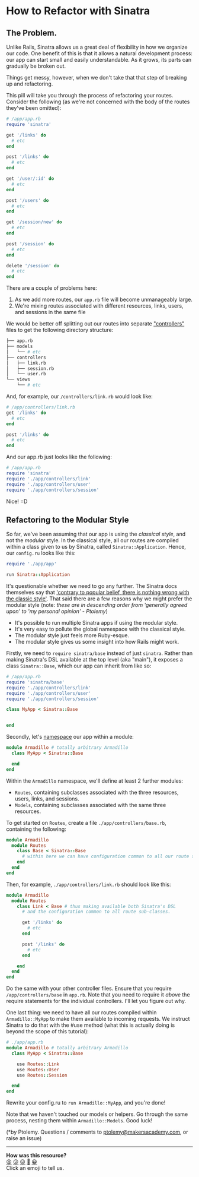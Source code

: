 # How to Refactor with Sinatra

## The Problem.
Unlike Rails, Sinatra allows us a great deal of flexibility in how we organize our code. One benefit of this is that it allows a natural development process: our app can start small and easily understandable. As it grows, its parts can gradually be broken out.

Things get messy, however, when we don't take that that step of breaking up and refactoring.

This pill will take you through the process of refactoring your routes. Consider the following (as we're not concerned with the body of the routes they've been omitted):


``` ruby
# /app/app.rb
require 'sinatra'

get '/links' do
  # etc
end

post '/links' do
  # etc
end

get '/user/:id' do
  # etc
end

post '/users' do
  # etc
end

get '/session/new' do
  # etc
end

post '/session' do
  # etc
end

delete '/session' do
  # etc
end
```

There are a couple of problems here:
1. As we add more routes, our `app.rb` file will become unmanageably large.
2. We're mixing routes associated with different resources, links, users, and sessions in the same file

We would be better off splitting out our routes into separate ["controllers"](http://blog.codinghorror.com/understanding-model-view-controller/) files to get the following directory structure:

```bash
├── app.rb
├── models
│   └── # etc
├── controllers
│   ├── link.rb
│   ├── session.rb
│   └── user.rb
└── views
    └── # etc

```
And, for example, our `/controllers/link.rb` would look like:


```ruby
# /app/controllers/link.rb
get '/links' do
  # etc
end

post '/links' do
  # etc
end
```

And our app.rb just looks like the following:

```ruby
# /app/app.rb
require 'sinatra'
require './app/controllers/link'
require './app/controllers/user'
require './app/controllers/session'
```

Nice! =D

## Refactoring to the Modular Style

So far, we've been assuming that our app is using the *classical style*, and not the *modular* style. In the classical style, all our routes are compiled within a class given to us by Sinatra, called `Sinatra::Application`. Hence, our `config.ru` looks like this:
```ruby
require './app/app'

run Sinatra::Application
```
It's questionable whether we need to go any further. The Sinatra docs themselves say that ['contrary to popular belief, there is nothing wrong with the classic style'](http://www.sinatrarb.com/intro.html#Modular%20vs.%20Classic%20Style). That said there are a few reasons why we might prefer the modular style (note: *these are in descending order from 'generally agreed upon' to 'my personal opinion' - Ptolemy*)
* It's possible to run multiple Sinatra apps if using the modular style.
* It's very easy to pollute the global namespace with the classical style.
* The modular style just feels more Ruby-esque.
* The modular style gives us some insight into how Rails might work.

Firstly, we need to `require sinatra/base` instead of just `sinatra`. Rather than making Sinatra's DSL available at the top level (aka "main"), it exposes a class `Sinatra::Base`, which our app can inherit from like so:

```ruby
# /app/app.rb
require 'sinatra/base'
require './app/controllers/link'
require './app/controllers/user'
require './app/controllers/session'

class MyApp < Sinatra::Base


end
```

Secondly, let's [namespace](https://rubymonk.com/learning/books/1-ruby-primer/chapters/35-modules/lessons/80-modules-as-namespaces) our app within a module:

```ruby
module Armadillo # totally arbitrary Armadillo
  class MyApp < Sinatra::Base

  end
end
```

Within the `Armadillo` namespace, we'll define at least 2 further modules:
- `Routes`, containing subclasses associated with the three resources, users, links, and sessions.
- `Models`, containing subclasses associated with the same three resources.

To get started on `Routes`, create a file `./app/controllers/base.rb`, containing the following:
```ruby
module Armadillo
  module Routes
    class Base < Sinatra::Base
      # within here we can have configuration common to all our route subclasses.
    end
  end
end
```

Then, for example, `./app/controllers/link.rb` should look like this:
```ruby
module Armadillo
  module Routes
    class Link < Base # thus making available both Sinatra's DSL
      # and the configuration common to all route sub-classes.

      get '/links' do
        # etc
      end

      post '/links' do
        # etc
      end

    end
  end
end
```

Do the same with your other controller files. Ensure that you require `/app/controllers/base` in `app.rb`. Note that you need to require it *above* the require statements for the individual controllers. I'll let you figure out why.

One last thing: we need to have all our routes compiled within `Armadillo::MyApp` to make them available to incoming requests. We instruct Sinatra to do that with the #use method (what this is actually doing is beyond the scope of this tutorial):

```ruby
# ./app/app.rb
module Armadillo # totally arbitrary Armadillo
  class MyApp < Sinatra::Base

    use Routes::Link
    use Routes::User
    use Routes::Session

  end
end
```

Rewrite your config.ru to `run Armadillo::MyApp`, and you're done!

Note that we haven't touched our models or helpers. Go through the same process, nesting them within `Armadillo::Models`. Good luck!

(*by Ptolemy. Questions / comments to ptolemy@makersacademy.com, or raise an issue)

<!-- BEGIN GENERATED SECTION DO NOT EDIT -->

---

**How was this resource?**  
[😫](https://airtable.com/shrUJ3t7KLMqVRFKR?prefill_Repository=course&prefill_File=pills/sinatra_modular_refactor.md&prefill_Sentiment=😫) [😕](https://airtable.com/shrUJ3t7KLMqVRFKR?prefill_Repository=course&prefill_File=pills/sinatra_modular_refactor.md&prefill_Sentiment=😕) [😐](https://airtable.com/shrUJ3t7KLMqVRFKR?prefill_Repository=course&prefill_File=pills/sinatra_modular_refactor.md&prefill_Sentiment=😐) [🙂](https://airtable.com/shrUJ3t7KLMqVRFKR?prefill_Repository=course&prefill_File=pills/sinatra_modular_refactor.md&prefill_Sentiment=🙂) [😀](https://airtable.com/shrUJ3t7KLMqVRFKR?prefill_Repository=course&prefill_File=pills/sinatra_modular_refactor.md&prefill_Sentiment=😀)  
Click an emoji to tell us.

<!-- END GENERATED SECTION DO NOT EDIT -->
